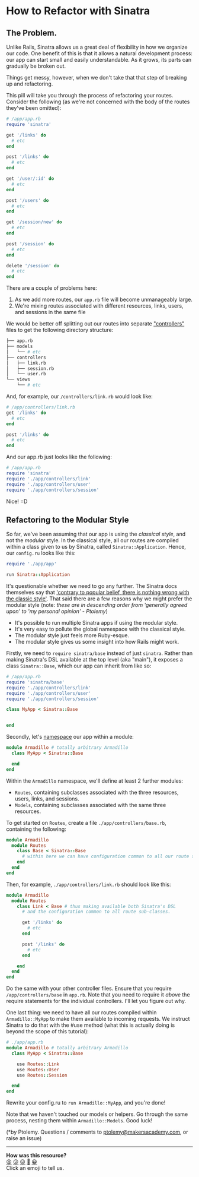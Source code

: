 # How to Refactor with Sinatra

## The Problem.
Unlike Rails, Sinatra allows us a great deal of flexibility in how we organize our code. One benefit of this is that it allows a natural development process: our app can start small and easily understandable. As it grows, its parts can gradually be broken out.

Things get messy, however, when we don't take that that step of breaking up and refactoring.

This pill will take you through the process of refactoring your routes. Consider the following (as we're not concerned with the body of the routes they've been omitted):


``` ruby
# /app/app.rb
require 'sinatra'

get '/links' do
  # etc
end

post '/links' do
  # etc
end

get '/user/:id' do
  # etc
end

post '/users' do
  # etc
end

get '/session/new' do
  # etc
end

post '/session' do
  # etc
end

delete '/session' do
  # etc
end
```

There are a couple of problems here:
1. As we add more routes, our `app.rb` file will become unmanageably large.
2. We're mixing routes associated with different resources, links, users, and sessions in the same file

We would be better off splitting out our routes into separate ["controllers"](http://blog.codinghorror.com/understanding-model-view-controller/) files to get the following directory structure:

```bash
├── app.rb
├── models
│   └── # etc
├── controllers
│   ├── link.rb
│   ├── session.rb
│   └── user.rb
└── views
    └── # etc

```
And, for example, our `/controllers/link.rb` would look like:


```ruby
# /app/controllers/link.rb
get '/links' do
  # etc
end

post '/links' do
  # etc
end
```

And our app.rb just looks like the following:

```ruby
# /app/app.rb
require 'sinatra'
require './app/controllers/link'
require './app/controllers/user'
require './app/controllers/session'
```

Nice! =D

## Refactoring to the Modular Style

So far, we've been assuming that our app is using the *classical style*, and not the *modular* style. In the classical style, all our routes are compiled within a class given to us by Sinatra, called `Sinatra::Application`. Hence, our `config.ru` looks like this:
```ruby
require './app/app'

run Sinatra::Application
```
It's questionable whether we need to go any further. The Sinatra docs themselves say that ['contrary to popular belief, there is nothing wrong with the classic style'](http://www.sinatrarb.com/intro.html#Modular%20vs.%20Classic%20Style). That said there are a few reasons why we might prefer the modular style (note: *these are in descending order from 'generally agreed upon' to 'my personal opinion' - Ptolemy*)
* It's possible to run multiple Sinatra apps if using the modular style.
* It's very easy to pollute the global namespace with the classical style.
* The modular style just feels more Ruby-esque.
* The modular style gives us some insight into how Rails might work.

Firstly, we need to `require sinatra/base` instead of just `sinatra`. Rather than making Sinatra's DSL available at the top level (aka "main"), it exposes a class `Sinatra::Base`, which our app can inherit from like so:

```ruby
# /app/app.rb
require 'sinatra/base'
require './app/controllers/link'
require './app/controllers/user'
require './app/controllers/session'

class MyApp < Sinatra::Base


end
```

Secondly, let's [namespace](https://rubymonk.com/learning/books/1-ruby-primer/chapters/35-modules/lessons/80-modules-as-namespaces) our app within a module:

```ruby
module Armadillo # totally arbitrary Armadillo
  class MyApp < Sinatra::Base

  end
end
```

Within the `Armadillo` namespace, we'll define at least 2 further modules:
- `Routes`, containing subclasses associated with the three resources, users, links, and sessions.
- `Models`, containing subclasses associated with the same three resources.

To get started on `Routes`, create a file `./app/controllers/base.rb`, containing the following:
```ruby
module Armadillo
  module Routes
    class Base < Sinatra::Base
      # within here we can have configuration common to all our route subclasses.
    end
  end
end
```

Then, for example, `./app/controllers/link.rb` should look like this:
```ruby
module Armadillo
  module Routes
    class Link < Base # thus making available both Sinatra's DSL
      # and the configuration common to all route sub-classes.

      get '/links' do
        # etc
      end

      post '/links' do
        # etc
      end

    end
  end
end
```

Do the same with your other controller files. Ensure that you require `/app/controllers/base` in `app.rb`. Note that you need to require it *above* the require statements for the individual controllers. I'll let you figure out why.

One last thing: we need to have all our routes compiled within `Armadillo::MyApp` to make them available to incoming requests. We instruct Sinatra to do that with the #use method (what this is actually doing is beyond the scope of this tutorial):

```ruby
# ./app/app.rb
module Armadillo # totally arbitrary Armadillo
  class MyApp < Sinatra::Base

    use Routes::Link
    use Routes::User
    use Routes::Session

  end
end
```

Rewrite your config.ru to `run Armadillo::MyApp`, and you're done!

Note that we haven't touched our models or helpers. Go through the same process, nesting them within `Armadillo::Models`. Good luck!

(*by Ptolemy. Questions / comments to ptolemy@makersacademy.com, or raise an issue)

<!-- BEGIN GENERATED SECTION DO NOT EDIT -->

---

**How was this resource?**  
[😫](https://airtable.com/shrUJ3t7KLMqVRFKR?prefill_Repository=course&prefill_File=pills/sinatra_modular_refactor.md&prefill_Sentiment=😫) [😕](https://airtable.com/shrUJ3t7KLMqVRFKR?prefill_Repository=course&prefill_File=pills/sinatra_modular_refactor.md&prefill_Sentiment=😕) [😐](https://airtable.com/shrUJ3t7KLMqVRFKR?prefill_Repository=course&prefill_File=pills/sinatra_modular_refactor.md&prefill_Sentiment=😐) [🙂](https://airtable.com/shrUJ3t7KLMqVRFKR?prefill_Repository=course&prefill_File=pills/sinatra_modular_refactor.md&prefill_Sentiment=🙂) [😀](https://airtable.com/shrUJ3t7KLMqVRFKR?prefill_Repository=course&prefill_File=pills/sinatra_modular_refactor.md&prefill_Sentiment=😀)  
Click an emoji to tell us.

<!-- END GENERATED SECTION DO NOT EDIT -->
